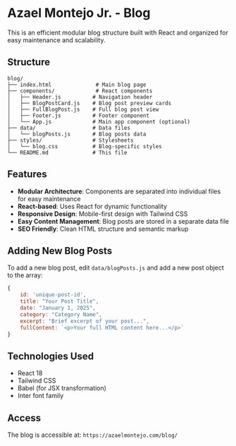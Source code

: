 # Azael Montejo Jr. - Blog

This is an efficient modular blog structure built with React and organized for easy maintenance and scalability.

## Structure

```
blog/
├── index.html              # Main blog page
├── components/             # React components
│   ├── Header.js          # Navigation header
│   ├── BlogPostCard.js    # Blog post preview cards
│   ├── FullBlogPost.js    # Full blog post view
│   ├── Footer.js          # Footer component
│   └── App.js             # Main app component (optional)
├── data/                  # Data files
│   └── blogPosts.js       # Blog posts data
├── styles/                # Stylesheets
│   └── blog.css           # Blog-specific styles
└── README.md              # This file
```

## Features

- **Modular Architecture**: Components are separated into individual files for easy maintenance
- **React-based**: Uses React for dynamic functionality
- **Responsive Design**: Mobile-first design with Tailwind CSS
- **Easy Content Management**: Blog posts are stored in a separate data file
- **SEO Friendly**: Clean HTML structure and semantic markup

## Adding New Blog Posts

To add a new blog post, edit `data/blogPosts.js` and add a new post object to the array:

```javascript
{
    id: 'unique-post-id',
    title: "Your Post Title",
    date: "January 1, 2025",
    category: "Category Name",
    excerpt: "Brief excerpt of your post...",
    fullContent: `<p>Your full HTML content here...</p>`
}
```

## Technologies Used

- React 18
- Tailwind CSS
- Babel (for JSX transformation)
- Inter font family

## Access

The blog is accessible at: `https://azaelmontejo.com/blog/`